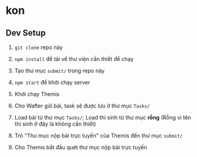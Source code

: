 # kon

## Dev Setup

1.  `git clone` repo này

2.  `npm install` để tải về thư viện cần thiết để chạy

3.  Tạo thư mục `submit/` trong repo này

4.  `npm start` để khởi chạy server

5.  Khởi chạy Themis

6.  Cho Wafter gửi bài, task sẽ được lưu ở thư mục `Tasks/`

7.  Load bài từ thư mục `Tasks/`; Load thí sinh từ thư mục **rỗng** (Rỗng vì tên thí sinh ở đây là không cần thiết)

8.  Trỏ "Thư mục nộp bài trực tuyến" của Themis đến thư mục `submit/`

9.  Cho Themis bắt đầu quét thư mục nộp bài trực tuyến
